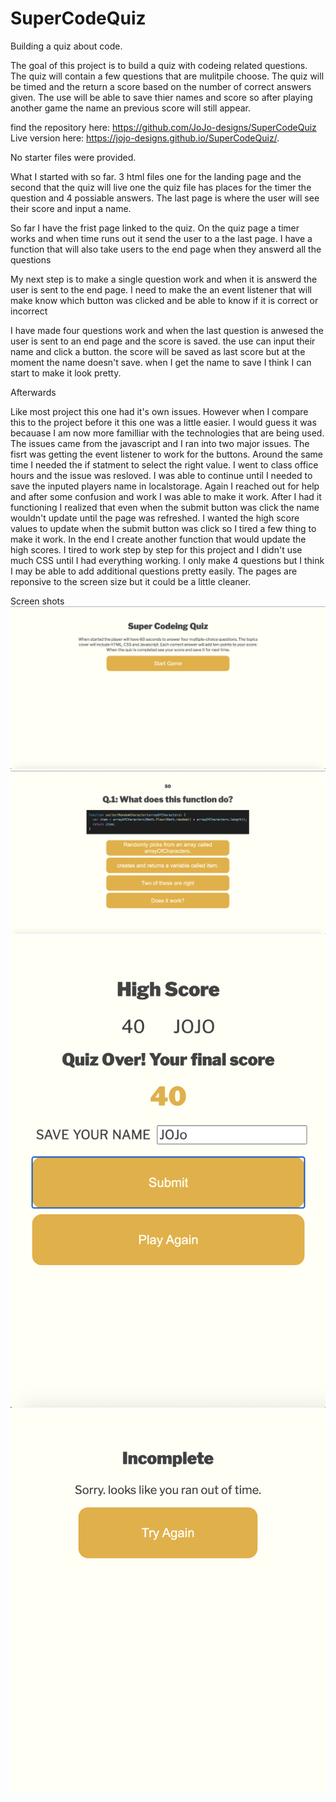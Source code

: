 # SuperCodeQuiz
Building a quiz about code. 

The goal of this project is to build a quiz with codeing related questions. The quiz will contain a few questions that are mulitpile choose. The quiz will be timed and the return a score based on the number of correct answers given. The use will be able to save thier names and score so after playing another game the name an previous score will still appear.

find the repository here: https://github.com/JoJo-designs/SuperCodeQuiz
Live version here: https://jojo-designs.github.io/SuperCodeQuiz/.

No starter files were provided.


What I started with so far.
3 html files one for the landing page and the second that the quiz will live one
the quiz file has places for the timer the question and 4 possiable answers. The
last page is where the user will see their score and input a name. 

So far I have the frist page linked to the quiz. On the quiz page a timer works and
when time runs out it send the user to a the last page. I have a function that will 
also take users to the end page when they answerd all the questions

My next step is to make a single question work and when it is answerd the user is
sent to the end page. I need to make the an event listener that will make know which 
button was clicked and be able to know if it is correct or incorrect

I have made four questions work and when the last question is anwesed the user is sent to an end page and the score is saved. the use can input their name and click a button. the score will be saved as last score but at the moment the name doesn't save. when I get the name to save I think I can start to make it look pretty.


Afterwards

Like most project this one had it's own issues. However when I compare this to the project before it this one was a little easier. I would guess it was becauase I am now more familliar with the technologies that are being used. The issues came from the javascript and I ran into two major issues. The fisrt was getting the event listener to work for the buttons. Around the same time I needed the if statment to select the right value. I went to class office hours and the issue was resloved. I was able to continue until I needed to save the inputed players name in localstorage. Again I reached out for help and after some confusion and work I was able to make it work. After I had it functioning I realized that even when the submit button was click the name wouldn't update until the page was refreshed. I wanted the high score values to update when the submit button was click so I tired a few thing to make it work. In the end I create another function that would update the high scores. I tired to work step by step for this project and I didn't use much CSS until I had everything working. I only make 4 questions but I think I may be able to add additional questions pretty easily. The pages are reponsive to the screen size but it could be a little cleaner. 

Screen shots 
![The landing page](/image/img1.png?raw=true "Landing Page")
![The frist question](/image/img2.png?raw=true "Question")
![The score page](/image/img3.png?raw=true "final score")
![ran out of time page ](/image/img4.png?raw=true "ran out of time")